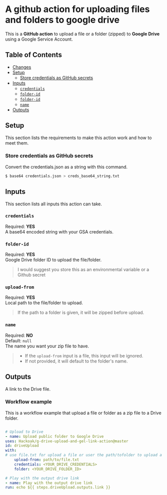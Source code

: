 # A github action for uploading files and folders to google drive
This is a **GitHub action** to upload a file or a folder (zipped) to **Google Drive** using a Google Service Account.

## Table of Contents
- [Changes](#changes)
- [Setup](#setup)
    - [Store credentials as GitHub secrets](#Store-credentials-as-GitHub-secrets)
- [Inputs](#inputs)
    - [`credentials`](#credentials)
    - [`folder-id`](#folder-id)
    - [`folder-id`](#folder-id)
    - [`name`](#name)
- [Outputs](#outputs)




## Setup
This section lists the requirements to make this action work and how to meet them.


### Store credentials as GitHub secrets
Convert the credentials.json as a string with this command.
```bash
$ base64 credentials.json > creds_base64_string.txt
```

## Inputs
This section lists all inputs this action can take.

### `credentials`
Required: **YES**  
A base64 encoded string with your GSA credentials.

### `folder-id`
Required: **YES**  
Google Drive folder ID to upload the file/folder.  
>I would suggest you store this as an environmental variable or a Github secret


### `upload-from`
Required: **YES**  
Local path to the file/folder to upload.
>If the path to a folder is given, it will be zipped before upload.

### `name`
Required: **NO**  
Default: `null`  
The name you want your zip file to have.
>- If the `upload-from` input is a file, this input will be ignored.  
>- If not provided, it will default to the folder's name.

## Outputs

A link to the Drive file.

### Workflow example
This is a workflow example  that upload a file or folder as a zip file to a Drive folder.

```yaml

# Upload to Drive
- name: Upload public folder to Google Drive
uses: Hackoak/g-drive-upload-and-gel-link-action@master
id: driveUpload
with:
# use file.txt for upload a file or user the path/tofolder to upload a folder  
    upload-from: path/to/file.txt
    credentials: <YOUR_DRIVE_CREDENTIALS>
    folder: <YOUR_DRIVE_FOLDER_ID>

# Play with the output drive link
- name: Play with the output drive link
run: echo ${{ steps.driveUpload.outputs.link }}
```

